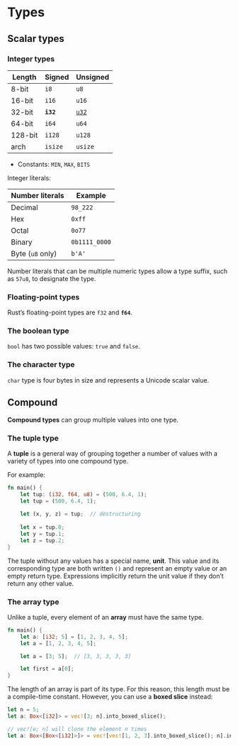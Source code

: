 # Types
## Scalar types
### Integer types

Length | Signed | Unsigned
--- | --- | ---
8-bit | `i8` | `u8`
16-bit | `i16` | `u16`
32-bit | **`i32`** | [`u32`](https://doc.rust-lang.org/std/primitive.u32.html)
64-bit | `i64` | `u64`
128-bit | `i128` | `u128`
arch | `isize` | `usize`

- Constants: `MIN`, `MAX`, `BITS`

Integer literals:

Number literals | Example
--- | ---
Decimal | `98_222`
Hex | `0xff`
Octal | `0o77`
Binary | `0b1111_0000`
Byte (`u8` only) | `b'A'`

Number literals that can be multiple numeric types allow a type suffix, such as `57u8`, to designate the type.

### Floating-point types
Rust’s floating-point types are `f32` and **`f64`**.

### The boolean type
`bool` has two possible values: `true` and `false`.

### The character type
`char` type is four bytes in size and represents a Unicode scalar value.

## Compound
**Compound types** can group multiple values into one type.

### The tuple type
A **tuple** is a general way of grouping together a number of values with a variety of types into one compound type.

For example:
```rust
fn main() {
    let tup: (i32, f64, u8) = (500, 6.4, 1);
    let tup = (500, 6.4, 1);
    
    let (x, y, z) = tup;  // destructuring
    
    let x = tup.0;
    let y = tup.1;
    let z = tup.2;
}
```

The tuple without any values has a special name, **unit**. This value and its corresponding type are both written `()` and represent an empty value or an empty return type. Expressions implicitly return the unit value if they don’t return any other value.

### The array type
Unlike a tuple, every element of an **array** must have the same type.

```rust
fn main() {
    let a: [i32; 5] = [1, 2, 3, 4, 5];
    let a = [1, 2, 3, 4, 5];

    let a = [3; 5];  // [3, 3, 3, 3, 3]

    let first = a[0];
}
```

The length of an array is part of its type. For this reason, this length must be a compile-time constant. However, you can use a **boxed slice** instead:

```rust
let n = 5;
let a: Box<[i32]> = vec![3; n].into_boxed_slice();

// vec![e; n] will clone the element n times
let a: Box<[Box<[i32]>]> = vec![vec![1, 2, 3].into_boxed_slice(); n].into_boxed_slice();
```